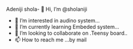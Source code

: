 Adeniji shola- 👋 Hi, I’m @sholaniji
- 👀 I’m interested in audino system...
- 🌱 I’m currently learning Embeded system...
- 💞️ I’m looking to collaborate on .Teensy board..
- 📫 How to reach me ...by mail

<!---
sholaniji/sholaniji is a ✨ special ✨ repository because its `README.md` (this file) appears on your GitHub profile.
You can click the Preview link to take a look at your changes.
--->
